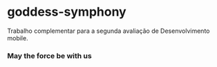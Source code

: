# goddess-symphony
Trabalho complementar para a segunda avaliação de Desenvolvimento mobile. 


### May the force be with us
